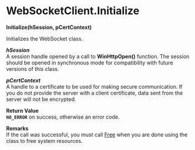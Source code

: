# WebSocketClient.Initialize

**Initialize(hSession, pCertContext)**

Initializes the WebSocket class.

***hSession***  
A session handle opened by a call to **WinHttpOpen()** function. The session should be opened in synchronous mode for compatibility with future versions of this class.

***pCertContext***  
A handle to a certificate to be used for making secure communication. If you do not provide the server with a client certificate, data sent from the server will not be encrypted.

**Return Value**  
**`NO_ERROR`** on success, otherwise an error code.

**Remarks**  
If the call was successful, you must call [Free](Free.md) when you are done using the class to free system resources.
